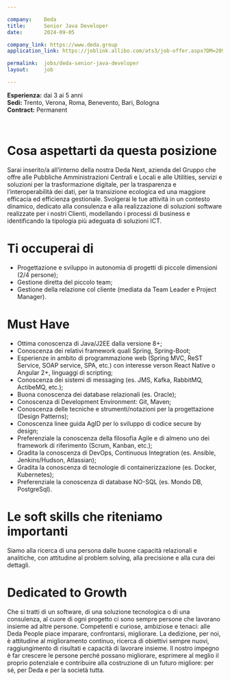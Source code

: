 ```yaml
---

company:    Deda
title:      Senior Java Developer
date:       2024-09-05

company_link: https://www.deda.group
application_link: https://joblink.allibo.com/ats3/job-offer.aspx?DM=2090&SG=6&FT=1790&ID=47619&LN=IT

permalink:  jobs/deda-senior-java-developer
layout:     job

---
```


**Esperienza:** dai 3 ai 5 anni<br/>
**Sedi:** Trento, Verona, Roma, Benevento, Bari, Bologna<br/>
**Contract:** Permanent<br/>

<br/>


# Cosa aspettarti da questa posizione

Sarai inserito/a all’interno della nostra Deda Next, azienda del Gruppo che offre alle Pubbliche Amministrazioni Centrali e Locali e alle Utilities, servizi e soluzioni per la trasformazione digitale, per la trasparenza e l’interoperabilità dei dati, per la transizione ecologica ed una maggiore efficacia ed efficienza gestionale. Svolgerai le tue attività in un contesto dinamico, dedicato alla consulenza e alla realizzazione di soluzioni software realizzate per i nostri Clienti, modellando i processi di business e identificando la tipologia più adeguata di soluzioni ICT.

# Ti occuperai di

- Progettazione e sviluppo in autonomia di progetti di piccole dimensioni (2/4 persone);
- Gestione diretta del piccolo team;
- Gestione della relazione col cliente (mediata da Team Leader e Project Manager).

# Must Have

- Ottima conoscenza di Java/J2EE dalla versione 8+;
- Conoscenza dei relativi framework quali Spring, Spring-Boot;
- Esperienze in ambito di programmazione web (Spring MVC, ReST Service, SOAP service, SPA, etc.) con interesse verson React Native o Angular 2+, linguaggi di scripting;
- Conoscenza dei sistemi di messaging (es. JMS, Kafka, RabbitMQ, ActibeMQ, etc.);
- Buona conoscenza dei database relazionali (es. Oracle);
- Conoscenza di Development Environment: Git, Maven;
- Conoscenza delle tecniche e strumenti/notazioni per la progettazione (Design Patterns);
- Conoscenza linee guida AgID per lo sviluppo di codice secure by design;
- Preferenziale la conoscenza della filosofia Agile e di almeno uno dei framework di riferimento (Scrum, Kanban, etc.);
- Gradita la conoscenza di DevOps, Continuous Integration (es. Ansible, Jenkins/Hudson, Atlassian);
- Gradita la conoscenza di tecnologie di containerizzazione (es. Docker, Kubernetes);
- Preferenziale la conoscenza di database NO-SQL (es. Mondo DB, PostgreSql).

# Le soft skills che riteniamo importanti

Siamo alla ricerca di una persona dalle buone capacità relazionali e analitiche, con attitudine al problem solving, alla precisione e alla cura dei dettagli.

# Dedicated to Growth

Che si tratti di un software, di una soluzione tecnologica o di una consulenza, al cuore di ogni progetto ci sono sempre persone che lavorano insieme ad altre persone. Competenti e curiose, ambiziose e tenaci: alle Deda People piace imparare, confrontarsi, migliorare. La dedizione, per noi, è attitudine al miglioramento continuo, ricerca di obiettivi sempre nuovi, raggiungimento di risultati e capacità di lavorare insieme. ll nostro impegno è far crescere le persone perché possano migliorare, esprimere al meglio il proprio potenziale e contribuire alla costruzione di un futuro migliore: per sé, per Deda e per la società tutta.
